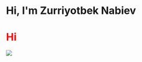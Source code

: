 # Hi, I'm Zurriyotbek Nabiev

<h1 style="color: red;">Hi</h1>

<img src="https://github.com/Zurriyotbek/Zurriyotbek/blob/main/ezgif.com-gif-maker.gif" />
